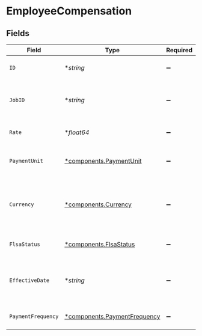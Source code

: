 # EmployeeCompensation


## Fields

| Field                                                                                                                              | Type                                                                                                                               | Required                                                                                                                           | Description                                                                                                                        | Example                                                                                                                            |
| ---------------------------------------------------------------------------------------------------------------------------------- | ---------------------------------------------------------------------------------------------------------------------------------- | ---------------------------------------------------------------------------------------------------------------------------------- | ---------------------------------------------------------------------------------------------------------------------------------- | ---------------------------------------------------------------------------------------------------------------------------------- |
| `ID`                                                                                                                               | **string*                                                                                                                          | :heavy_minus_sign:                                                                                                                 | A unique identifier for an object.                                                                                                 | 12345                                                                                                                              |
| `JobID`                                                                                                                            | **string*                                                                                                                          | :heavy_minus_sign:                                                                                                                 | The ID of the job to which the compensation belongs.                                                                               | 12345                                                                                                                              |
| `Rate`                                                                                                                             | **float64*                                                                                                                         | :heavy_minus_sign:                                                                                                                 | The amount paid per payment unit.                                                                                                  | 72000                                                                                                                              |
| `PaymentUnit`                                                                                                                      | [*components.PaymentUnit](../../models/components/paymentunit.md)                                                                  | :heavy_minus_sign:                                                                                                                 | Unit of measurement for employee compensation.                                                                                     | year                                                                                                                               |
| `Currency`                                                                                                                         | [*components.Currency](../../models/components/currency.md)                                                                        | :heavy_minus_sign:                                                                                                                 | Indicates the associated currency for an amount of money. Values correspond to [ISO 4217](https://en.wikipedia.org/wiki/ISO_4217). | USD                                                                                                                                |
| `FlsaStatus`                                                                                                                       | [*components.FlsaStatus](../../models/components/flsastatus.md)                                                                    | :heavy_minus_sign:                                                                                                                 | The FLSA status for this compensation.                                                                                             |                                                                                                                                    |
| `EffectiveDate`                                                                                                                    | **string*                                                                                                                          | :heavy_minus_sign:                                                                                                                 | The date on which a change to an employee's compensation takes effect.                                                             | 2020-08-12                                                                                                                         |
| `PaymentFrequency`                                                                                                                 | [*components.PaymentFrequency](../../models/components/paymentfrequency.md)                                                        | :heavy_minus_sign:                                                                                                                 | Frequency of employee compensation.                                                                                                | monthly                                                                                                                            |